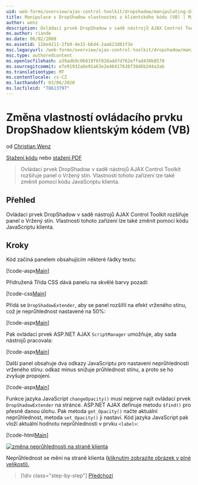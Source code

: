 ```yaml
---
uid: web-forms/overview/ajax-control-toolkit/dropshadow/manipulating-dropshadow-properties-from-client-code-vb
title: Manipulace s DropShadow vlastnostmi z klientského kódu (VB) | Microsoft Docs
author: wenz
description: Ovládací prvek DropShadow v sadě nástrojů AJAX Control Toolkit rozšiřuje panel o Vržený stín. Vlastnosti tohoto zařízení lze také změnit pomocí JavaScrip klienta...
ms.author: riande
ms.date: 06/02/2008
ms.assetid: 11be4211-2fb9-4e15-b6d4-2aa623d81f3e
msc.legacyurl: /web-forms/overview/ajax-control-toolkit/dropshadow/manipulating-dropshadow-properties-from-client-code-vb
msc.type: authoredcontent
ms.openlocfilehash: a39adb9c06819f6f828add7d762effad430b8570
ms.sourcegitcommit: e7e91932a6e91a63e2e46417626f39d6b244a3ab
ms.translationtype: MT
ms.contentlocale: cs-CZ
ms.lasthandoff: 03/06/2020
ms.locfileid: "78613797"
---
```

# <a name="manipulating-dropshadow-properties-from-client-code-vb"></a>Změna vlastností ovládacího prvku DropShadow klientským kódem (VB)

od [Christian Wenz](https://github.com/wenz)

[Stažení kódu](https://download.microsoft.com/download/5/1/6/51652a81-500b-4f6b-88d3-617103e7941e/DropShadow2.vb.zip) nebo [stažení PDF](https://download.microsoft.com/download/b/6/a/b6ae89ee-df69-4c87-9bfb-ad1eb2b23373/dropshadow2VB.pdf)

> Ovládací prvek DropShadow v sadě nástrojů AJAX Control Toolkit rozšiřuje panel o Vržený stín. Vlastnosti tohoto zařízení lze také změnit pomocí kódu JavaScriptu klienta.

## <a name="overview"></a>Přehled

Ovládací prvek DropShadow v sadě nástrojů AJAX Control Toolkit rozšiřuje panel o Vržený stín. Vlastnosti tohoto zařízení lze také změnit pomocí kódu JavaScriptu klienta.

## <a name="steps"></a>Kroky

Kód začíná panelem obsahujícím některé řádky textu:

[!code-aspx[Main](manipulating-dropshadow-properties-from-client-code-vb/samples/sample1.aspx)]

Přidružená Třída CSS dává panelu na skvělé barvy pozadí:

[!code-css[Main](manipulating-dropshadow-properties-from-client-code-vb/samples/sample2.css)]

Přidá se `DropShadowExtender`, aby se panel rozšířil na efekt vrženého stínu, což je neprůhlednost nastavené na 50%:

[!code-aspx[Main](manipulating-dropshadow-properties-from-client-code-vb/samples/sample3.aspx)]

Pak ovládací prvek ASP.NET AJAX `ScriptManager` umožňuje, aby sada nástrojů pracovala:

[!code-aspx[Main](manipulating-dropshadow-properties-from-client-code-vb/samples/sample4.aspx)]

Další panel obsahuje dva odkazy JavaScriptu pro nastavení neprůhlednosti vrženého stínu: odkaz minus snižuje průhlednost stínu, a proto se ho zvyšuje propojení.

[!code-aspx[Main](manipulating-dropshadow-properties-from-client-code-vb/samples/sample5.aspx)]

Funkce jazyka JavaScript `changeOpacity()` musí nejprve najít ovládací prvek `DropShadowExtender` na stránce. ASP.NET AJAX definuje metodu `$find()` pro přesně danou úlohu. Pak metoda `get_Opacity()` načte aktuální neprůhlednost, metoda `set_Opacity()` ji nastaví. Kód jazyka JavaScript pak vloží aktuální hodnotu neprůhlednosti v prvku `<label>`:

[!code-html[Main](manipulating-dropshadow-properties-from-client-code-vb/samples/sample6.html)]

[![změna neprůhlednosti na straně klienta](manipulating-dropshadow-properties-from-client-code-vb/_static/image2.png)](manipulating-dropshadow-properties-from-client-code-vb/_static/image1.png)

Neprůhlednost se mění na straně klienta ([kliknutím zobrazíte obrázek v plné velikosti).](manipulating-dropshadow-properties-from-client-code-vb/_static/image3.png)

> [!div class="step-by-step"]
> [Předchozí](adjusting-the-z-index-of-a-dropshadow-vb.md)
